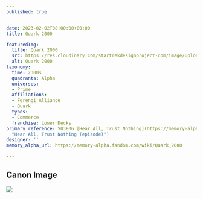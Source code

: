 ```yaml
---
published: true


date: 2023-02-02T08:00:00+00:00
title: Quark 2000

featuredImg:
  title: Quark 2000
  src: https://res.cloudinary.com/startrekdesignproject-com/image/upload/v1675395460/Quark-2000.png
  alt: Quark 2000
taxonomy:
  time: 2300s
  quadrants: Alpha
  universes:
  - Prime
  affiliations:
  - Ferengi Alliance
  - Quark
  types:
  - Commerce
  franchise: Lower Decks
primary_reference: S03E06 [Hear All, Trust Nothing](https://memory-alpha.fandom.com/wiki/Hear_All,_Trust_Nothing_(episode)
  "Hear All, Trust Nothing (episode)")
designer: ''
memory_alpha_url: https://memory-alpha.fandom.com/wiki/Quark_2000

---
```

## Canon Image

![](https://res.cloudinary.com/startrekdesignproject-com/image/upload/v1675395460/Quark_s-Bar_LDS-3x6-2.jpg)
